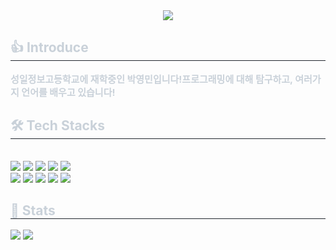 <div align= "center">
    <img src="https://capsule-render.vercel.app/api?type=waving&color=0:1a6aa8,100:d345c0&height=240&text=Hello! it's kimyangmin page!&animation=&fontColor=ffffff&fontSize=60" />
    </div>
    <div style="text-align: left;"> 
    <h2 style="border-bottom: 1px solid #21262d; color: #c9d1d9;"> 👍 Introduce </h2>  
    <div style="font-weight: 700; font-size: 15px; text-align: left; color: #c9d1d9;"> 성일정보고등학교에 재학중인 박영민입니다!</li></li>프로그래밍에 대해 탐구하고, 여러가지 언어를 배우고 있습니다! </div> 
    </div>
    <div style="text-align: left;">
    <h2 style="border-bottom: 1px solid #21262d; color: #c9d1d9;"> 🛠️ Tech Stacks </h2> <br> 
    <div style="margin: ; text-align: left;" "text-align: left;"> <img src="https://img.shields.io/badge/HTML5-E34F26?style=flat&logo=HTML5&logoColor=white">
          <img src="https://img.shields.io/badge/CSS3-1572B6?style=flat&logo=CSS3&logoColor=white">
          <img src="https://img.shields.io/badge/Javascript-F7DF1E?style=flat&logo=Javascript&logoColor=white">
          <img src="https://img.shields.io/badge/jQuery-0769AD?style=flat&logo=jQuery&logoColor=white">
          <img src="https://img.shields.io/badge/Java-007396?style=flat&logo=Java&logoColor=white">
          <br/><img src="https://img.shields.io/badge/Python-3776AB?style=flat&logo=Python&logoColor=white">
          <img src="https://img.shields.io/badge/Oracle-F80000?style=flat&logo=Oracle&logoColor=white">
          <img src="https://img.shields.io/badge/Go-00ADD8?style=flat&logo=Go&logoColor=white">
          <img src="https://img.shields.io/badge/Git-F05032?style=flat&logo=Git&logoColor=white">
          <img src="https://img.shields.io/badge/Docker-2496ED?style=flat&logo=Docker&logoColor=white">
          <br/></div>
    </div>
    <div style="text-align: left;"> 
    <h2 style="border-bottom: 1px solid #21262d; color: #c9d1d9;"> 🏅 Stats </h2> <div style="text-align: left;"> <img src="https://github-readme-stats.vercel.app/api?username=kimyangmin&bg_color=180,ffffff,00000000&title_color=000000&text_color=000000"
         /> <img src="https://github-readme-stats.vercel.app/api/top-langs/?username=kimyangmin&layout=compact&bg_color=180,ffffff,00000000&title_color=000000&text_color=000000"
           /> </div> 
    </div>
    
